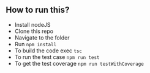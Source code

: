 ## How to run this?
* Install nodeJS
* Clone this repo
* Navigate to the folder
* Run `npm install`
* To build the code exec `tsc`
* To run the test case `npm run test`
* To get the test coverage `npm run testWithCoverage`
